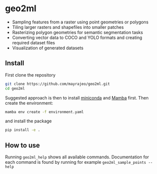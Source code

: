 # geo2ml

<!-- WARNING: THIS FILE WAS AUTOGENERATED! DO NOT EDIT! -->

- Sampling features from a raster using point geometries or polygons
- Tiling larger rasters and shapefiles into smaller patches
- Rasterizing polygon geometries for semantic segmentation tasks
- Converting vector data to COCO and YOLO formats and creating required
  dataset files
- Visualization of generated datasets

## Install

First clone the repository

``` bash
git clone https://github.com/mayrajeo/geo2ml.git
cd geo2ml
```

Suggested approach is then to install
[miniconda](https://docs.conda.io/en/latest/miniconda.html) and
[Mamba](https://mamba.readthedocs.io/en/latest/installation.html) first.
Then create the environment:

``` bash
mamba env create -f environment.yaml
```

and install the package

``` bash
pip install -e .
```

## How to use

Running `geo2ml_help` shows all available commands. Documentation for
each command is found by running for example
`geo2ml_sample_points --help`
